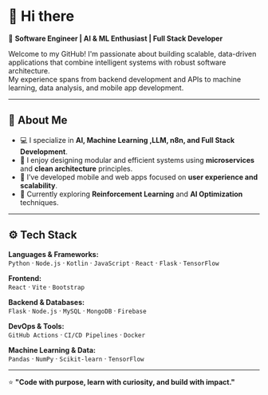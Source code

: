 # 👋 Hi there 

🎯 **Software Engineer | AI & ML Enthusiast | Full Stack Developer**

Welcome to my GitHub! I'm passionate about building scalable, data-driven applications that combine intelligent systems with robust software architecture.  
My experience spans from backend development and APIs to machine learning, data analysis, and mobile app development.

---

## 🧠 About Me  
- 💻 I specialize in **AI, Machine Learning ,LLM, n8n, and Full Stack Development**.  
- 🧩 I enjoy designing modular and efficient systems using **microservices** and **clean architecture** principles.  
- 📱 I’ve developed mobile and web apps focused on **user experience and scalability**.  
- 🧠 Currently exploring **Reinforcement Learning** and **AI Optimization** techniques. 
---

## ⚙️ Tech Stack  

**Languages & Frameworks:**  
`Python` · `Node.js` · `Kotlin` · `JavaScript` · `React` · `Flask` · `TensorFlow`  

**Frontend:**  
`React` · `Vite` · `Bootstrap`  

**Backend & Databases:**  
`Flask` · `Node.js` · `MySQL` · `MongoDB` · `Firebase`  

**DevOps & Tools:**  
`GitHub Actions` · `CI/CD Pipelines` · `Docker`   

**Machine Learning & Data:**  
`Pandas` · `NumPy` · `Scikit-learn` · `TensorFlow`  

---

⭐ **"Code with purpose, learn with curiosity, and build with impact."**
